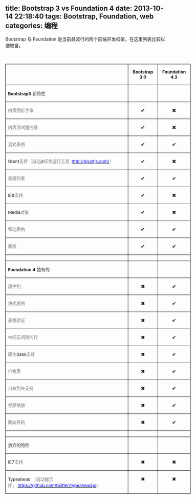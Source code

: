 title: Bootstrap 3 vs Foundation 4
date: 2013-10-14 22:18:40
tags: Bootstrap, Foundation, web
categories: 编程
---

Bootstrap 与 Foundation 是当前最流行的两个前端开发框架，在这里列表比较以便取舍。

<!--more-->
<div><p align="left" style="text-align:left;mso-pagination:widow-orphan"><span lang="EN-US" style="font-size:12.0pt;font-family:宋体;mso-bidi-font-family:宋体; mso-font-kerning:0pt"> </span></p><table border="1" cellpadding="0" cellspacing="0" style="width:434.25pt;border-collapse:collapse;border:none;mso-border-alt: solid windowtext .5pt;mso-yfti-tbllook:1184;mso-padding-alt:0cm 5.4pt 0cm 5.4pt" width="579"><tbody><tr><td style="border:solid windowtext 1.0pt;mso-border-alt:solid windowtext .5pt; padding:0cm 5.4pt 0cm 5.4pt" valign="top"></td><td style="border:solid windowtext 1.0pt;border-left:none; mso-border-left-alt:solid windowtext .5pt;mso-border-alt:solid windowtext .5pt; padding:0cm 5.4pt 0cm 5.4pt" valign="top"><p align="center" style="text-align:center;mso-pagination:widow-orphan"><b><span lang="EN-US" style="font-size:10.0pt;font-family:">Bootstrap 3.0</span></b></p></td><td style="border:solid windowtext 1.0pt;border-left:none; mso-border-left-alt:solid windowtext .5pt;mso-border-alt:solid windowtext .5pt; padding:0cm 5.4pt 0cm 5.4pt" valign="top"><p align="center" style="text-align:center;mso-pagination:widow-orphan"><b><span lang="EN-US" style="font-size:10.0pt;font-family:">Foundation 4.3</span></b></p></td></tr><tr><td style="border:solid windowtext 1.0pt;border-top:none; mso-border-top-alt:solid windowtext .5pt;mso-border-alt:solid windowtext .5pt; padding:0cm 5.4pt 0cm 5.4pt" valign="top"><p align="left" style="text-align:left;mso-pagination:widow-orphan"><b><span lang="EN-US" style="font-size:10.0pt;font-family:">Bootstrap3</span></b> <b><span style="font-size:10.0pt;font-family:宋体;mso-ascii-font-family:Arial; mso-hansi-font-family:Arial;mso-bidi-font-family:Arial;color:#757575; mso-font-kerning:0pt">新特性</span></b></p></td><td style="border-top:none;border-left:none;border-bottom:solid windowtext 1.0pt; border-right:solid windowtext 1.0pt;mso-border-top-alt:solid windowtext .5pt; mso-border-left-alt:solid windowtext .5pt;mso-border-alt:solid windowtext .5pt; padding:0cm 5.4pt 0cm 5.4pt" valign="top"></td><td style="border-top:none;border-left:none;border-bottom:solid windowtext 1.0pt; border-right:solid windowtext 1.0pt;mso-border-top-alt:solid windowtext .5pt; mso-border-left-alt:solid windowtext .5pt;mso-border-alt:solid windowtext .5pt; padding:0cm 5.4pt 0cm 5.4pt" valign="top"></td></tr><tr><td style="border:solid windowtext 1.0pt;border-top:none; mso-border-top-alt:solid windowtext .5pt;mso-border-alt:solid windowtext .5pt; padding:0cm 5.4pt 0cm 5.4pt" valign="top"><p align="left" style="text-align:left;mso-pagination:widow-orphan"><span style="font-size:10.0pt;font-family:宋体;mso-ascii-font-family:Arial; mso-hansi-font-family:Arial;mso-bidi-font-family:Arial;color:#757575; mso-font-kerning:0pt">内置图标字体</span></p></td><td style="border-top:none;border-left:none;border-bottom:solid windowtext 1.0pt; border-right:solid windowtext 1.0pt;mso-border-top-alt:solid windowtext .5pt; mso-border-left-alt:solid windowtext .5pt;mso-border-alt:solid windowtext .5pt; padding:0cm 5.4pt 0cm 5.4pt" valign="top"><p align="center" style="text-align:center;mso-pagination:widow-orphan"><span lang="EN-US" style="font-size:12.0pt;font-family:">✔</span></p></td><td style="border-top:none;border-left:none;border-bottom:solid windowtext 1.0pt; border-right:solid windowtext 1.0pt;mso-border-top-alt:solid windowtext .5pt; mso-border-left-alt:solid windowtext .5pt;mso-border-alt:solid windowtext .5pt; padding:0cm 5.4pt 0cm 5.4pt" valign="top"><p align="center" style="text-align:center;mso-pagination:widow-orphan"><span lang="EN-US" style="font-size:12.0pt;font-family:">✖</span></p></td></tr><tr><td style="border:solid windowtext 1.0pt;border-top:none; mso-border-top-alt:solid windowtext .5pt;mso-border-alt:solid windowtext .5pt; padding:0cm 5.4pt 0cm 5.4pt" valign="top"><p align="left" style="text-align:left;mso-pagination:widow-orphan"><span style="font-size:10.0pt;font-family:宋体;mso-ascii-font-family:Arial; mso-hansi-font-family:Arial;mso-bidi-font-family:Arial;color:#757575; mso-font-kerning:0pt">内置测试服务器</span></p></td><td style="border-top:none;border-left:none;border-bottom:solid windowtext 1.0pt; border-right:solid windowtext 1.0pt;mso-border-top-alt:solid windowtext .5pt; mso-border-left-alt:solid windowtext .5pt;mso-border-alt:solid windowtext .5pt; padding:0cm 5.4pt 0cm 5.4pt" valign="top"><p align="center" style="text-align:center;mso-pagination:widow-orphan"><span lang="EN-US" style="font-size:12.0pt;font-family:">✔</span></p></td><td style="border-top:none;border-left:none;border-bottom:solid windowtext 1.0pt; border-right:solid windowtext 1.0pt;mso-border-top-alt:solid windowtext .5pt; mso-border-left-alt:solid windowtext .5pt;mso-border-alt:solid windowtext .5pt; padding:0cm 5.4pt 0cm 5.4pt" valign="top"><p align="center" style="text-align:center;mso-pagination:widow-orphan"><span lang="EN-US" style="font-size:12.0pt;font-family:">✖</span></p></td></tr><tr><td style="border:solid windowtext 1.0pt;border-top:none; mso-border-top-alt:solid windowtext .5pt;mso-border-alt:solid windowtext .5pt; padding:0cm 5.4pt 0cm 5.4pt" valign="top"><p align="left" style="text-align:left;mso-pagination:widow-orphan"><span style="font-size:10.0pt;font-family:宋体;mso-ascii-font-family:Arial; mso-hansi-font-family:Arial;mso-bidi-font-family:Arial;color:#757575; mso-font-kerning:0pt">流式表格</span></p></td><td style="border-top:none;border-left:none;border-bottom:solid windowtext 1.0pt; border-right:solid windowtext 1.0pt;mso-border-top-alt:solid windowtext .5pt; mso-border-left-alt:solid windowtext .5pt;mso-border-alt:solid windowtext .5pt; padding:0cm 5.4pt 0cm 5.4pt" valign="top"><p align="center" style="text-align:center;mso-pagination:widow-orphan"><span lang="EN-US" style="font-size:12.0pt;font-family:">✔</span></p></td><td style="border-top:none;border-left:none;border-bottom:solid windowtext 1.0pt; border-right:solid windowtext 1.0pt;mso-border-top-alt:solid windowtext .5pt; mso-border-left-alt:solid windowtext .5pt;mso-border-alt:solid windowtext .5pt; padding:0cm 5.4pt 0cm 5.4pt" valign="top"><p align="center" style="text-align:center;mso-pagination:widow-orphan"><span lang="EN-US" style="font-size:12.0pt;font-family:">✔</span></p></td></tr><tr><td style="border:solid windowtext 1.0pt;border-top:none; mso-border-top-alt:solid windowtext .5pt;mso-border-alt:solid windowtext .5pt; padding:0cm 5.4pt 0cm 5.4pt" valign="top"><p align="left" style="text-align:left;mso-pagination:widow-orphan"><span lang="EN-US" style="font-size:10.0pt;font-family:">Grunt</span><span style="font-size:10.0pt;font-family:宋体;mso-ascii-font-family:Arial; mso-hansi-font-family:Arial;mso-bidi-font-family:Arial;color:#757575; mso-font-kerning:0pt">支持（自动</span><span lang="EN-US" style="font-size:10.0pt; font-family:">js</span><span style="font-size:10.0pt;font-family: 宋体;mso-ascii-font-family:Arial;mso-hansi-font-family:Arial;mso-bidi-font-family: Arial;color:#757575;mso-font-kerning:0pt">任务运行工具</span><span lang="EN-US" style="font-size:10.0pt;font-family:">  <a href="http://gruntjs.com/"><span style="color:blue">http://gruntjs.com/</span></a></span><span style="font-size:10.0pt;font-family:宋体;mso-ascii-font-family:Arial; mso-hansi-font-family:Arial;mso-bidi-font-family:Arial;color:#757575; mso-font-kerning:0pt">）</span></p></td><td style="border-top:none;border-left:none;border-bottom:solid windowtext 1.0pt; border-right:solid windowtext 1.0pt;mso-border-top-alt:solid windowtext .5pt; mso-border-left-alt:solid windowtext .5pt;mso-border-alt:solid windowtext .5pt; padding:0cm 5.4pt 0cm 5.4pt" valign="top"><p align="center" style="text-align:center;mso-pagination:widow-orphan"><span lang="EN-US" style="font-size:12.0pt;font-family:">✔</span></p></td><td style="border-top:none;border-left:none;border-bottom:solid windowtext 1.0pt; border-right:solid windowtext 1.0pt;mso-border-top-alt:solid windowtext .5pt; mso-border-left-alt:solid windowtext .5pt;mso-border-alt:solid windowtext .5pt; padding:0cm 5.4pt 0cm 5.4pt" valign="top"><p align="center" style="text-align:center;mso-pagination:widow-orphan"><span lang="EN-US" style="font-size:12.0pt;font-family:">✖</span></p></td></tr><tr><td style="border:solid windowtext 1.0pt;border-top:none; mso-border-top-alt:solid windowtext .5pt;mso-border-alt:solid windowtext .5pt; padding:0cm 5.4pt 0cm 5.4pt" valign="top"><p align="left" style="text-align:left;mso-pagination:widow-orphan"><span style="font-size:10.0pt;font-family:宋体;mso-ascii-font-family:Arial; mso-hansi-font-family:Arial;mso-bidi-font-family:Arial;color:#757575; mso-font-kerning:0pt">垂直列表</span></p></td><td style="border-top:none;border-left:none;border-bottom:solid windowtext 1.0pt; border-right:solid windowtext 1.0pt;mso-border-top-alt:solid windowtext .5pt; mso-border-left-alt:solid windowtext .5pt;mso-border-alt:solid windowtext .5pt; padding:0cm 5.4pt 0cm 5.4pt" valign="top"><p align="center" style="text-align:center;mso-pagination:widow-orphan"><span lang="EN-US" style="font-size:12.0pt;font-family:">✔</span></p></td><td style="border-top:none;border-left:none;border-bottom:solid windowtext 1.0pt; border-right:solid windowtext 1.0pt;mso-border-top-alt:solid windowtext .5pt; mso-border-left-alt:solid windowtext .5pt;mso-border-alt:solid windowtext .5pt; padding:0cm 5.4pt 0cm 5.4pt" valign="top"><p align="center" style="text-align:center;mso-pagination:widow-orphan"><span lang="EN-US" style="font-size:12.0pt;font-family:">✔</span></p></td></tr><tr><td style="border:solid windowtext 1.0pt;border-top:none; mso-border-top-alt:solid windowtext .5pt;mso-border-alt:solid windowtext .5pt; padding:0cm 5.4pt 0cm 5.4pt" valign="top"><p align="left" style="text-align:left;mso-pagination:widow-orphan"><span lang="EN-US" style="font-size:10.0pt;font-family:">IE8</span><span style="font-size:10.0pt;font-family:宋体;mso-ascii-font-family:Arial; mso-hansi-font-family:Arial;mso-bidi-font-family:Arial;color:#757575; mso-font-kerning:0pt">支持</span></p></td><td style="border-top:none;border-left:none;border-bottom:solid windowtext 1.0pt; border-right:solid windowtext 1.0pt;mso-border-top-alt:solid windowtext .5pt; mso-border-left-alt:solid windowtext .5pt;mso-border-alt:solid windowtext .5pt; padding:0cm 5.4pt 0cm 5.4pt" valign="top"><p align="center" style="text-align:center;mso-pagination:widow-orphan"><span lang="EN-US" style="font-size:12.0pt;font-family:">✔</span></p></td><td style="border-top:none;border-left:none;border-bottom:solid windowtext 1.0pt; border-right:solid windowtext 1.0pt;mso-border-top-alt:solid windowtext .5pt; mso-border-left-alt:solid windowtext .5pt;mso-border-alt:solid windowtext .5pt; padding:0cm 5.4pt 0cm 5.4pt" valign="top"><p align="center" style="text-align:center;mso-pagination:widow-orphan"><span lang="EN-US" style="font-size:12.0pt;font-family:">✖</span></p></td></tr><tr><td style="border:solid windowtext 1.0pt;border-top:none; mso-border-top-alt:solid windowtext .5pt;mso-border-alt:solid windowtext .5pt; padding:0cm 5.4pt 0cm 5.4pt" valign="top"><p align="left" style="text-align:left;mso-pagination:widow-orphan"><span lang="EN-US" style="font-size:10.0pt;font-family:">Media</span><span style="font-size:10.0pt;font-family:宋体;mso-ascii-font-family:Arial; mso-hansi-font-family:Arial;mso-bidi-font-family:Arial;color:#757575; mso-font-kerning:0pt">对象</span></p></td><td style="border-top:none;border-left:none;border-bottom:solid windowtext 1.0pt; border-right:solid windowtext 1.0pt;mso-border-top-alt:solid windowtext .5pt; mso-border-left-alt:solid windowtext .5pt;mso-border-alt:solid windowtext .5pt; padding:0cm 5.4pt 0cm 5.4pt" valign="top"><p align="center" style="text-align:center;mso-pagination:widow-orphan"><span lang="EN-US" style="font-size:12.0pt;font-family:">✔</span></p></td><td style="border-top:none;border-left:none;border-bottom:solid windowtext 1.0pt; border-right:solid windowtext 1.0pt;mso-border-top-alt:solid windowtext .5pt; mso-border-left-alt:solid windowtext .5pt;mso-border-alt:solid windowtext .5pt; padding:0cm 5.4pt 0cm 5.4pt" valign="top"><p align="center" style="text-align:center;mso-pagination:widow-orphan"><span lang="EN-US" style="font-size:12.0pt;font-family:">✖</span></p></td></tr><tr><td style="border:solid windowtext 1.0pt;border-top:none; mso-border-top-alt:solid windowtext .5pt;mso-border-alt:solid windowtext .5pt; padding:0cm 5.4pt 0cm 5.4pt" valign="top"><p align="left" style="text-align:left;mso-pagination:widow-orphan"><span style="font-size:10.0pt;font-family:宋体;mso-ascii-font-family:Arial; mso-hansi-font-family:Arial;mso-bidi-font-family:Arial;color:#757575; mso-font-kerning:0pt">移动表格</span></p></td><td style="border-top:none;border-left:none;border-bottom:solid windowtext 1.0pt; border-right:solid windowtext 1.0pt;mso-border-top-alt:solid windowtext .5pt; mso-border-left-alt:solid windowtext .5pt;mso-border-alt:solid windowtext .5pt; padding:0cm 5.4pt 0cm 5.4pt" valign="top"><p align="center" style="text-align:center;mso-pagination:widow-orphan"><span lang="EN-US" style="font-size:12.0pt;font-family:">✔</span></p></td><td style="border-top:none;border-left:none;border-bottom:solid windowtext 1.0pt; border-right:solid windowtext 1.0pt;mso-border-top-alt:solid windowtext .5pt; mso-border-left-alt:solid windowtext .5pt;mso-border-alt:solid windowtext .5pt; padding:0cm 5.4pt 0cm 5.4pt" valign="top"><p align="center" style="text-align:center;mso-pagination:widow-orphan"><span lang="EN-US" style="font-size:12.0pt;font-family:">✔</span></p></td></tr><tr><td style="border:solid windowtext 1.0pt;border-top:none; mso-border-top-alt:solid windowtext .5pt;mso-border-alt:solid windowtext .5pt; padding:0cm 5.4pt 0cm 5.4pt" valign="top"><p align="left" style="text-align:left;mso-pagination:widow-orphan"><span style="font-size:10.0pt;font-family:宋体;mso-ascii-font-family:Arial; mso-hansi-font-family:Arial;mso-bidi-font-family:Arial;color:#757575; mso-font-kerning:0pt">面板</span></p></td><td style="border-top:none;border-left:none;border-bottom:solid windowtext 1.0pt; border-right:solid windowtext 1.0pt;mso-border-top-alt:solid windowtext .5pt; mso-border-left-alt:solid windowtext .5pt;mso-border-alt:solid windowtext .5pt; padding:0cm 5.4pt 0cm 5.4pt" valign="top"><p align="center" style="text-align:center;mso-pagination:widow-orphan"><span lang="EN-US" style="font-size:12.0pt;font-family:">✔</span></p></td><td style="border-top:none;border-left:none;border-bottom:solid windowtext 1.0pt; border-right:solid windowtext 1.0pt;mso-border-top-alt:solid windowtext .5pt; mso-border-left-alt:solid windowtext .5pt;mso-border-alt:solid windowtext .5pt; padding:0cm 5.4pt 0cm 5.4pt" valign="top"><p align="center" style="text-align:center;mso-pagination:widow-orphan"><span lang="EN-US" style="font-size:12.0pt;font-family:">✔</span></p></td></tr><tr style="mso-yfti-irow:11;height:14.25pt"><td style="border:solid windowtext 1.0pt;border-top:none; mso-border-top-alt:solid windowtext .5pt;mso-border-alt:solid windowtext .5pt; padding:0cm 5.4pt 0cm 5.4pt;height:14.25pt" valign="top"></td><td style="border-top:none;border-left:none;border-bottom:solid windowtext 1.0pt; border-right:solid windowtext 1.0pt;mso-border-top-alt:solid windowtext .5pt; mso-border-left-alt:solid windowtext .5pt;mso-border-alt:solid windowtext .5pt; padding:0cm 5.4pt 0cm 5.4pt;height:14.25pt" valign="top"></td><td style="border-top:none;border-left:none;border-bottom:solid windowtext 1.0pt; border-right:solid windowtext 1.0pt;mso-border-top-alt:solid windowtext .5pt; mso-border-left-alt:solid windowtext .5pt;mso-border-alt:solid windowtext .5pt; padding:0cm 5.4pt 0cm 5.4pt;height:14.25pt" valign="top"></td></tr><tr><td style="border:solid windowtext 1.0pt;border-top:none; mso-border-top-alt:solid windowtext .5pt;mso-border-alt:solid windowtext .5pt; padding:0cm 5.4pt 0cm 5.4pt" valign="top"><p align="left" style="text-align:left;mso-pagination:widow-orphan"><b><span lang="EN-US" style="font-size:10.0pt;font-family:">Foundation 4</span></b> <b><span style="font-size:10.0pt;font-family:宋体;mso-ascii-font-family:Arial; mso-hansi-font-family:Arial;mso-bidi-font-family:Arial;color:#757575; mso-font-kerning:0pt">独有的</span></b></p></td><td style="border-top:none;border-left:none;border-bottom:solid windowtext 1.0pt; border-right:solid windowtext 1.0pt;mso-border-top-alt:solid windowtext .5pt; mso-border-left-alt:solid windowtext .5pt;mso-border-alt:solid windowtext .5pt; padding:0cm 5.4pt 0cm 5.4pt" valign="top"></td><td style="border-top:none;border-left:none;border-bottom:solid windowtext 1.0pt; border-right:solid windowtext 1.0pt;mso-border-top-alt:solid windowtext .5pt; mso-border-left-alt:solid windowtext .5pt;mso-border-alt:solid windowtext .5pt; padding:0cm 5.4pt 0cm 5.4pt" valign="top"></td></tr><tr><td style="border:solid windowtext 1.0pt;border-top:none; mso-border-top-alt:solid windowtext .5pt;mso-border-alt:solid windowtext .5pt; padding:0cm 5.4pt 0cm 5.4pt" valign="top"><p align="left" style="text-align:left;mso-pagination:widow-orphan"><span style="font-size:10.0pt;font-family:宋体;mso-ascii-font-family:Arial; mso-hansi-font-family:Arial;mso-bidi-font-family:Arial;color:#757575; mso-font-kerning:0pt">居中列</span></p></td><td style="border-top:none;border-left:none;border-bottom:solid windowtext 1.0pt; border-right:solid windowtext 1.0pt;mso-border-top-alt:solid windowtext .5pt; mso-border-left-alt:solid windowtext .5pt;mso-border-alt:solid windowtext .5pt; padding:0cm 5.4pt 0cm 5.4pt" valign="top"><p align="center" style="text-align:center;mso-pagination:widow-orphan"><span lang="EN-US" style="font-size:12.0pt;font-family:">✖</span></p></td><td style="border-top:none;border-left:none;border-bottom:solid windowtext 1.0pt; border-right:solid windowtext 1.0pt;mso-border-top-alt:solid windowtext .5pt; mso-border-left-alt:solid windowtext .5pt;mso-border-alt:solid windowtext .5pt; padding:0cm 5.4pt 0cm 5.4pt" valign="top"><p align="center" style="text-align:center;mso-pagination:widow-orphan"><span lang="EN-US" style="font-size:12.0pt;font-family:">✔</span></p></td></tr><tr><td style="border:solid windowtext 1.0pt;border-top:none; mso-border-top-alt:solid windowtext .5pt;mso-border-alt:solid windowtext .5pt; padding:0cm 5.4pt 0cm 5.4pt" valign="top"><p align="left" style="text-align:left;mso-pagination:widow-orphan"><span style="font-size:10.0pt;font-family:宋体;mso-ascii-font-family:Arial; mso-hansi-font-family:Arial;mso-bidi-font-family:Arial;color:#757575; mso-font-kerning:0pt">块式表格</span></p></td><td style="border-top:none;border-left:none;border-bottom:solid windowtext 1.0pt; border-right:solid windowtext 1.0pt;mso-border-top-alt:solid windowtext .5pt; mso-border-left-alt:solid windowtext .5pt;mso-border-alt:solid windowtext .5pt; padding:0cm 5.4pt 0cm 5.4pt" valign="top"><p align="center" style="text-align:center;mso-pagination:widow-orphan"><span lang="EN-US" style="font-size:12.0pt;font-family:">✖</span></p></td><td style="border-top:none;border-left:none;border-bottom:solid windowtext 1.0pt; border-right:solid windowtext 1.0pt;mso-border-top-alt:solid windowtext .5pt; mso-border-left-alt:solid windowtext .5pt;mso-border-alt:solid windowtext .5pt; padding:0cm 5.4pt 0cm 5.4pt" valign="top"><p align="center" style="text-align:center;mso-pagination:widow-orphan"><span lang="EN-US" style="font-size:12.0pt;font-family:">✔</span></p></td></tr><tr><td style="border:solid windowtext 1.0pt;border-top:none; mso-border-top-alt:solid windowtext .5pt;mso-border-alt:solid windowtext .5pt; padding:0cm 5.4pt 0cm 5.4pt" valign="top"><p align="left" style="text-align:left;mso-pagination:widow-orphan"><span style="font-size:10.0pt;font-family:宋体;mso-ascii-font-family:Arial; mso-hansi-font-family:Arial;mso-bidi-font-family:Arial;color:#757575; mso-font-kerning:0pt">表格验证</span></p></td><td style="border-top:none;border-left:none;border-bottom:solid windowtext 1.0pt; border-right:solid windowtext 1.0pt;mso-border-top-alt:solid windowtext .5pt; mso-border-left-alt:solid windowtext .5pt;mso-border-alt:solid windowtext .5pt; padding:0cm 5.4pt 0cm 5.4pt" valign="top"><p align="center" style="text-align:center;mso-pagination:widow-orphan"><span lang="EN-US" style="font-size:12.0pt;font-family:">✖</span></p></td><td style="border-top:none;border-left:none;border-bottom:solid windowtext 1.0pt; border-right:solid windowtext 1.0pt;mso-border-top-alt:solid windowtext .5pt; mso-border-left-alt:solid windowtext .5pt;mso-border-alt:solid windowtext .5pt; padding:0cm 5.4pt 0cm 5.4pt" valign="top"><p align="center" style="text-align:center;mso-pagination:widow-orphan"><span lang="EN-US" style="font-size:12.0pt;font-family:">✔</span></p></td></tr><tr><td style="border:solid windowtext 1.0pt;border-top:none; mso-border-top-alt:solid windowtext .5pt;mso-border-alt:solid windowtext .5pt; padding:0cm 5.4pt 0cm 5.4pt" valign="top"><p align="left" style="text-align:left;mso-pagination:widow-orphan"><span style="font-size:10.0pt;font-family:宋体;mso-ascii-font-family:Arial; mso-hansi-font-family:Arial;mso-bidi-font-family:Arial;color:#757575; mso-font-kerning:0pt">中间无间隔的行</span></p></td><td style="border-top:none;border-left:none;border-bottom:solid windowtext 1.0pt; border-right:solid windowtext 1.0pt;mso-border-top-alt:solid windowtext .5pt; mso-border-left-alt:solid windowtext .5pt;mso-border-alt:solid windowtext .5pt; padding:0cm 5.4pt 0cm 5.4pt" valign="top"><p align="center" style="text-align:center;mso-pagination:widow-orphan"><span lang="EN-US" style="font-size:12.0pt;font-family:">✖</span></p></td><td style="border-top:none;border-left:none;border-bottom:solid windowtext 1.0pt; border-right:solid windowtext 1.0pt;mso-border-top-alt:solid windowtext .5pt; mso-border-left-alt:solid windowtext .5pt;mso-border-alt:solid windowtext .5pt; padding:0cm 5.4pt 0cm 5.4pt" valign="top"><p align="center" style="text-align:center;mso-pagination:widow-orphan"><span lang="EN-US" style="font-size:12.0pt;font-family:">✔</span></p></td></tr><tr><td style="border:solid windowtext 1.0pt;border-top:none; mso-border-top-alt:solid windowtext .5pt;mso-border-alt:solid windowtext .5pt; padding:0cm 5.4pt 0cm 5.4pt" valign="top"><p align="left" style="text-align:left;mso-pagination:widow-orphan"><span style="font-size:10.0pt;font-family:宋体;mso-ascii-font-family:Arial; mso-hansi-font-family:Arial;mso-bidi-font-family:Arial;color:#757575; mso-font-kerning:0pt">原生</span><span lang="EN-US" style="font-size:10.0pt; font-family:">Sass</span><span style="font-size:10.0pt;font-family: 宋体;mso-ascii-font-family:Arial;mso-hansi-font-family:Arial;mso-bidi-font-family: Arial;color:#757575;mso-font-kerning:0pt">支持</span></p></td><td style="border-top:none;border-left:none;border-bottom:solid windowtext 1.0pt; border-right:solid windowtext 1.0pt;mso-border-top-alt:solid windowtext .5pt; mso-border-left-alt:solid windowtext .5pt;mso-border-alt:solid windowtext .5pt; padding:0cm 5.4pt 0cm 5.4pt" valign="top"><p align="center" style="text-align:center;mso-pagination:widow-orphan"><span lang="EN-US" style="font-size:12.0pt;font-family:">✖</span></p></td><td style="border-top:none;border-left:none;border-bottom:solid windowtext 1.0pt; border-right:solid windowtext 1.0pt;mso-border-top-alt:solid windowtext .5pt; mso-border-left-alt:solid windowtext .5pt;mso-border-alt:solid windowtext .5pt; padding:0cm 5.4pt 0cm 5.4pt" valign="top"><p align="center" style="text-align:center;mso-pagination:widow-orphan"><span lang="EN-US" style="font-size:12.0pt;font-family:">✔</span></p></td></tr><tr><td style="border:solid windowtext 1.0pt;border-top:none; mso-border-top-alt:solid windowtext .5pt;mso-border-alt:solid windowtext .5pt; padding:0cm 5.4pt 0cm 5.4pt" valign="top"><p align="left" style="text-align:left;mso-pagination:widow-orphan"><span style="font-size:10.0pt;font-family:宋体;mso-ascii-font-family:Arial; mso-hansi-font-family:Arial;mso-bidi-font-family:Arial;color:#757575; mso-font-kerning:0pt">价格表</span></p></td><td style="border-top:none;border-left:none;border-bottom:solid windowtext 1.0pt; border-right:solid windowtext 1.0pt;mso-border-top-alt:solid windowtext .5pt; mso-border-left-alt:solid windowtext .5pt;mso-border-alt:solid windowtext .5pt; padding:0cm 5.4pt 0cm 5.4pt" valign="top"><p align="center" style="text-align:center;mso-pagination:widow-orphan"><span lang="EN-US" style="font-size:12.0pt;font-family:">✖</span></p></td><td style="border-top:none;border-left:none;border-bottom:solid windowtext 1.0pt; border-right:solid windowtext 1.0pt;mso-border-top-alt:solid windowtext .5pt; mso-border-left-alt:solid windowtext .5pt;mso-border-alt:solid windowtext .5pt; padding:0cm 5.4pt 0cm 5.4pt" valign="top"><p align="center" style="text-align:center;mso-pagination:widow-orphan"><span lang="EN-US" style="font-size:12.0pt;font-family:">✔</span></p></td></tr><tr><td style="border:solid windowtext 1.0pt;border-top:none; mso-border-top-alt:solid windowtext .5pt;mso-border-alt:solid windowtext .5pt; padding:0cm 5.4pt 0cm 5.4pt" valign="top"><p align="left" style="text-align:left;mso-pagination:widow-orphan"><span style="font-size:10.0pt;font-family:宋体;mso-ascii-font-family:Arial; mso-hansi-font-family:Arial;mso-bidi-font-family:Arial;color:#757575; mso-font-kerning:0pt">自右到左支持</span></p></td><td style="border-top:none;border-left:none;border-bottom:solid windowtext 1.0pt; border-right:solid windowtext 1.0pt;mso-border-top-alt:solid windowtext .5pt; mso-border-left-alt:solid windowtext .5pt;mso-border-alt:solid windowtext .5pt; padding:0cm 5.4pt 0cm 5.4pt" valign="top"><p align="center" style="text-align:center;mso-pagination:widow-orphan"><span lang="EN-US" style="font-size:12.0pt;font-family:">✖</span></p></td><td style="border-top:none;border-left:none;border-bottom:solid windowtext 1.0pt; border-right:solid windowtext 1.0pt;mso-border-top-alt:solid windowtext .5pt; mso-border-left-alt:solid windowtext .5pt;mso-border-alt:solid windowtext .5pt; padding:0cm 5.4pt 0cm 5.4pt" valign="top"><p align="center" style="text-align:center;mso-pagination:widow-orphan"><span lang="EN-US" style="font-size:12.0pt;font-family:">✔</span></p></td></tr><tr><td style="border:solid windowtext 1.0pt;border-top:none; mso-border-top-alt:solid windowtext .5pt;mso-border-alt:solid windowtext .5pt; padding:0cm 5.4pt 0cm 5.4pt" valign="top"><p align="left" style="text-align:left;mso-pagination:widow-orphan"><span style="font-size:10.0pt;font-family:宋体;mso-ascii-font-family:Arial; mso-hansi-font-family:Arial;mso-bidi-font-family:Arial;color:#757575; mso-font-kerning:0pt">视频缩放</span></p></td><td style="border-top:none;border-left:none;border-bottom:solid windowtext 1.0pt; border-right:solid windowtext 1.0pt;mso-border-top-alt:solid windowtext .5pt; mso-border-left-alt:solid windowtext .5pt;mso-border-alt:solid windowtext .5pt; padding:0cm 5.4pt 0cm 5.4pt" valign="top"><p align="center" style="text-align:center;mso-pagination:widow-orphan"><span lang="EN-US" style="font-size:12.0pt;font-family:">✖</span></p></td><td style="border-top:none;border-left:none;border-bottom:solid windowtext 1.0pt; border-right:solid windowtext 1.0pt;mso-border-top-alt:solid windowtext .5pt; mso-border-left-alt:solid windowtext .5pt;mso-border-alt:solid windowtext .5pt; padding:0cm 5.4pt 0cm 5.4pt" valign="top"><p align="center" style="text-align:center;mso-pagination:widow-orphan"><span lang="EN-US" style="font-size:12.0pt;font-family:">✔</span></p></td></tr><tr><td style="border:solid windowtext 1.0pt;border-top:none; mso-border-top-alt:solid windowtext .5pt;mso-border-alt:solid windowtext .5pt; padding:0cm 5.4pt 0cm 5.4pt" valign="top"><p align="left" style="text-align:left;mso-pagination:widow-orphan"><span style="font-size:10.0pt;font-family:宋体;mso-ascii-font-family:Arial; mso-hansi-font-family:Arial;mso-bidi-font-family:Arial;color:#757575; mso-font-kerning:0pt">网站导航</span></p></td><td style="border-top:none;border-left:none;border-bottom:solid windowtext 1.0pt; border-right:solid windowtext 1.0pt;mso-border-top-alt:solid windowtext .5pt; mso-border-left-alt:solid windowtext .5pt;mso-border-alt:solid windowtext .5pt; padding:0cm 5.4pt 0cm 5.4pt" valign="top"><p align="center" style="text-align:center;mso-pagination:widow-orphan"><span lang="EN-US" style="font-size:12.0pt;font-family:">✖</span></p></td><td style="border-top:none;border-left:none;border-bottom:solid windowtext 1.0pt; border-right:solid windowtext 1.0pt;mso-border-top-alt:solid windowtext .5pt; mso-border-left-alt:solid windowtext .5pt;mso-border-alt:solid windowtext .5pt; padding:0cm 5.4pt 0cm 5.4pt" valign="top"><p align="center" style="text-align:center;mso-pagination:widow-orphan"><span lang="EN-US" style="font-size:12.0pt;font-family:">✔</span></p></td></tr><tr style="mso-yfti-irow:22;height:14.25pt"><td style="border:solid windowtext 1.0pt;border-top:none; mso-border-top-alt:solid windowtext .5pt;mso-border-alt:solid windowtext .5pt; padding:0cm 5.4pt 0cm 5.4pt;height:14.25pt" valign="top"></td><td style="border-top:none;border-left:none;border-bottom:solid windowtext 1.0pt; border-right:solid windowtext 1.0pt;mso-border-top-alt:solid windowtext .5pt; mso-border-left-alt:solid windowtext .5pt;mso-border-alt:solid windowtext .5pt; padding:0cm 5.4pt 0cm 5.4pt;height:14.25pt" valign="top"></td><td style="border-top:none;border-left:none;border-bottom:solid windowtext 1.0pt; border-right:solid windowtext 1.0pt;mso-border-top-alt:solid windowtext .5pt; mso-border-left-alt:solid windowtext .5pt;mso-border-alt:solid windowtext .5pt; padding:0cm 5.4pt 0cm 5.4pt;height:14.25pt" valign="top"></td></tr><tr><td style="border:solid windowtext 1.0pt;border-top:none; mso-border-top-alt:solid windowtext .5pt;mso-border-alt:solid windowtext .5pt; padding:0cm 5.4pt 0cm 5.4pt" valign="top"><p align="left" style="text-align:left;mso-pagination:widow-orphan"><b><span style="font-size:10.0pt;font-family:宋体;mso-ascii-font-family:Arial; mso-hansi-font-family:Arial;mso-bidi-font-family:Arial;color:#757575; mso-font-kerning:0pt">放弃的特性</span></b></p></td><td style="border-top:none;border-left:none;border-bottom:solid windowtext 1.0pt; border-right:solid windowtext 1.0pt;mso-border-top-alt:solid windowtext .5pt; mso-border-left-alt:solid windowtext .5pt;mso-border-alt:solid windowtext .5pt; padding:0cm 5.4pt 0cm 5.4pt" valign="top"></td><td style="border-top:none;border-left:none;border-bottom:solid windowtext 1.0pt; border-right:solid windowtext 1.0pt;mso-border-top-alt:solid windowtext .5pt; mso-border-left-alt:solid windowtext .5pt;mso-border-alt:solid windowtext .5pt; padding:0cm 5.4pt 0cm 5.4pt" valign="top"></td></tr><tr><td style="border:solid windowtext 1.0pt;border-top:none; mso-border-top-alt:solid windowtext .5pt;mso-border-alt:solid windowtext .5pt; padding:0cm 5.4pt 0cm 5.4pt" valign="top"><p align="left" style="text-align:left;mso-pagination:widow-orphan"><span lang="EN-US" style="font-size:10.0pt;font-family:">IE7</span><span style="font-size:10.0pt;font-family:宋体;mso-ascii-font-family:Arial; mso-hansi-font-family:Arial;mso-bidi-font-family:Arial;color:#757575; mso-font-kerning:0pt">支持</span></p></td><td style="border-top:none;border-left:none;border-bottom:solid windowtext 1.0pt; border-right:solid windowtext 1.0pt;mso-border-top-alt:solid windowtext .5pt; mso-border-left-alt:solid windowtext .5pt;mso-border-alt:solid windowtext .5pt; padding:0cm 5.4pt 0cm 5.4pt" valign="top"><p align="center" style="text-align:center;mso-pagination:widow-orphan"><span lang="EN-US" style="font-size:12.0pt;font-family:">✖</span></p></td><td style="border-top:none;border-left:none;border-bottom:solid windowtext 1.0pt; border-right:solid windowtext 1.0pt;mso-border-top-alt:solid windowtext .5pt; mso-border-left-alt:solid windowtext .5pt;mso-border-alt:solid windowtext .5pt; padding:0cm 5.4pt 0cm 5.4pt" valign="top"><p align="center" style="text-align:center;mso-pagination:widow-orphan"><span lang="EN-US" style="font-size:12.0pt;font-family:">✖</span></p></td></tr><tr><td style="border:solid windowtext 1.0pt;border-top:none; mso-border-top-alt:solid windowtext .5pt;mso-border-alt:solid windowtext .5pt; padding:0cm 5.4pt 0cm 5.4pt" valign="top"><p align="left" style="text-align:left;mso-pagination:widow-orphan"><span lang="EN-US" style="font-size:10.0pt;font-family:">Typeahead</span> <span style="font-size:10.0pt;font-family:宋体;mso-ascii-font-family:Arial; mso-hansi-font-family:Arial;mso-bidi-font-family:Arial;color:#757575; mso-font-kerning:0pt">（自动提示库，</span><span lang="EN-US" style="font-size:10.0pt; font-family:"> <a href="https://github.com/twitter/typeahead.js"><span style="color:blue">https://github.com/twitter/typeahead.js</span></a></span><span style="font-size:10.0pt;font-family:宋体;mso-ascii-font-family:Arial; mso-hansi-font-family:Arial;mso-bidi-font-family:Arial;color:#757575; mso-font-kerning:0pt">）</span></p></td><td style="border-top:none;border-left:none;border-bottom:solid windowtext 1.0pt; border-right:solid windowtext 1.0pt;mso-border-top-alt:solid windowtext .5pt; mso-border-left-alt:solid windowtext .5pt;mso-border-alt:solid windowtext .5pt; padding:0cm 5.4pt 0cm 5.4pt" valign="top"><p align="center" style="text-align:center;mso-pagination:widow-orphan"><span lang="EN-US" style="font-size:12.0pt;font-family:">✖</span></p></td><td style="border-top:none;border-left:none;border-bottom:solid windowtext 1.0pt; border-right:solid windowtext 1.0pt;mso-border-top-alt:solid windowtext .5pt; mso-border-left-alt:solid windowtext .5pt;mso-border-alt:solid windowtext .5pt; padding:0cm 5.4pt 0cm 5.4pt" valign="top"><p align="center" style="text-align:center;mso-pagination:widow-orphan"><span lang="EN-US" style="font-size:12.0pt;font-family:">✖</span></p></td></tr></tbody></table><p align="left" style="text-align:left;mso-pagination:widow-orphan"><span lang="EN-US" style="font-size:12.0pt;font-family:宋体;mso-bidi-font-family:宋体; mso-font-kerning:0pt"> </span></p><p><span lang="EN-US"> </span></p></div></div>
